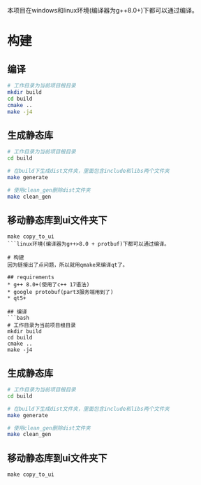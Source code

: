 本项目在windows和linux环境(编译器为g++8.0+)下都可以通过编译。 

# 构建
## 编译
```bash
# 工作目录为当前项目根目录
mkdir build
cd build
cmake ..
make -j4
```
## 生成静态库
```bash
# 工作目录为当前项目根目录
cd build

# 在build下生成dist文件夹，里面包含include和libs两个文件夹
make generate

# 使用clean_gen删除dist文件夹
make clean_gen
```

## 移动静态库到ui文件夹下
```
make copy_to_ui
```linux环境(编译器为g++>8.0 + protbuf)下都可以通过编译。 

# 构建
因为链接出了点问题，所以就用qmake来编译qt了。  

## requirements
* g++ 8.0+(使用了c++ 17语法)
* google protobuf(part3服务端用到了)
* qt5+

## 编译
```bash
# 工作目录为当前项目根目录
mkdir build
cd build
cmake ..
make -j4
```
## 生成静态库
```bash
# 工作目录为当前项目根目录
cd build

# 在build下生成dist文件夹，里面包含include和libs两个文件夹
make generate

# 使用clean_gen删除dist文件夹
make clean_gen
```

## 移动静态库到ui文件夹下
```
make copy_to_ui
```

